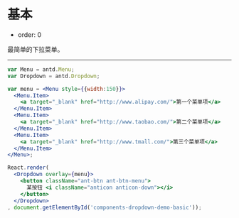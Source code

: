 # 基本

- order: 0

最简单的下拉菜单。

---

````jsx
var Menu = antd.Menu;
var Dropdown = antd.Dropdown;

var menu = <Menu style={{width:150}}>
  <Menu.Item>
    <a target="_blank" href="http://www.alipay.com/">第一个菜单项</a>
  </Menu.Item>
  <Menu.Item>
    <a target="_blank" href="http://www.taobao.com/">第二个菜单项</a>
  </Menu.Item>
  <Menu.Item>
    <a target="_blank" href="http://www.tmall.com/">第三个菜单项</a>
  </Menu.Item>
</Menu>;

React.render(
  <Dropdown overlay={menu}>
    <button className="ant-btn ant-btn-menu">
      某按钮 <i className="anticon anticon-down"></i>
    </button>
  </Dropdown>
, document.getElementById('components-dropdown-demo-basic'));
````

<style>
.code-box-demo .ant-btn {
  margin-right: 6px;
}
</style>
